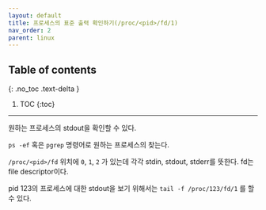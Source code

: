 ```yaml
---
layout: default
title: 프로세스의 표준 출력 확인하기(/proc/<pid>/fd/1)
nav_order: 2
parent: linux
---
```



## Table of contents
{: .no_toc .text-delta }

1. TOC
{:toc}

---

원하는 프로세스의 stdout을 확인할 수 있다.

`ps -ef` 혹은 `pgrep` 명령어로 원하는 프로세스의 찾는다.

`/proc/<pid>/fd` 위치에 `0`, `1`, `2` 가 있는데 각각 stdin, stdout, stderr를 뜻한다.
fd는 file descriptor이다.

pid 123의 프로세스에 대한 stdout을 보기 위해서는 `tail -f /proc/123/fd/1` 를 할 수 있다.
